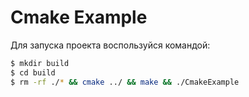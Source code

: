 # Cmake Example

Для запуска проекта воспользуйся командой:

```bash
$ mkdir build
$ cd build
$ rm -rf ./* && cmake ../ && make && ./CmakeExample
```
